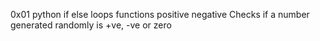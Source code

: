 0x01 python if else loops functions positive negative Checks if a number generated randomly is +ve, -ve or zero
